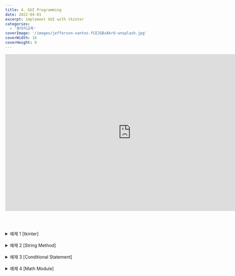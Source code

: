 ```yaml
---
title: 4. GUI Programming
date: 2022-04-01
excerpt: implement GUI with tkinter
categories:
  - '동아리교육'
coverImage: '/images/jefferson-santos-fCEJGBzAkrU-unsplash.jpg'
coverWidth: 16
coverHeight: 9
---
```


<iframe width="800" height="500" src="https://www.youtube.com/embed/zXF6vrFqjmE" title="YouTube video player" frameborder="0" allow="accelerometer; autoplay; clipboard-write; encrypted-media; gyroscope; picture-in-picture" allowfullscreen></iframe>

<br><br>

<details markdown="1">
<summary>예제 1 [tkinter]</summary>

Drag&Drop이 가능한 tkinter button을 설계합니다  
Drag event :

<br>

<details markdown="1">
<summary>정답</summary>

```python
import tkinter as tk

def on_drag_start(event):
    widget = event.widget
    widget._drag_start_x = event.x
    widget._drag_start_y = event.y

def on_drag_motion(event):
    widget = event.widget
    x = widget.winfo_x() - widget._drag_start_x + event.x
    y = widget.winfo_y() - widget._drag_start_y + event.y
    widget.place(x=x, y=y)

root = tk.Tk()
root.resizable(width=False, height=False)
root.geometry("800x600")

button = tk.Button(root, width=20, height=20, text="응애", font="24pt")
button.place(x=60, y=60)
button.bind("&lt;Button-1&gt;", func=on_drag_start)
button.bind("&lt;B1-Motion&gt;", func=on_drag_motion)

root.mainloop()
```

</details></details>

<br>

<details markdown="1">
<summary>예제 2 [String Method]</summary>

아래 구문을 실행하였을 때 어떤 결과가 출력될 지 예상하시오<br>

```python
s = "-----     Hello world      -----"
s.strip('-').strip().swapcase().count('L')
```

<details markdown="1">
<summary>정답</summary>

```python
    3
```

</details></details>

<br>

<details markdown="1">
<summary>예제 3 [Conditional Statement]</summary>

한 자리수 또는 두 자리수 자연수를 입력받아 이를 한글로 표기하는 코드를 작성하시오.

입력 예시

```python
    convertKorean(24)
    convertKorean(60)
    convertKorean(9)
    convertKorean(0)
    convertKorean(100)
```

출력 예시

```python
    이십사
    육십
    구
    범위에서 벗어났어요
    범위에서 벗어났어요
```

<details markdown="1">
<summary>정답</summary>

```python
def getKorean(num):
    if num == 1:
        return '일'
    elif num == 2:
        return '이'
    elif num == 3:
        return '삼'
    elif num == 4:
        return '사'
    elif num == 5:
        return '오'
    elif num == 6:
        return '육'
    elif num == 7:
        return '칠'
    elif num == 8:
        return '팔'
    elif num == 9:
        return '구'

    return '뭐임'


x = int(input())

if x <= 0 or x >= 100:
    print("범위를 벗어났어요")

else:
    ten = x//10
    one = x % 10

    if ten > 1:
        print(getKorean(ten), end='')

    if ten != 0:
        print(end="십")

    print(getKorean("원"))
```

getKorean 함수는 배열의 인덱스를 이용하면 훨씬 간단하게 구현 가능합니다.

</details></details>

<br>

<details markdown="1">
<summary>예제 4 [Math Module]</summary>

![Polar](https://encrypted-tbn0.gstatic.com/images?q=tbn:ANd9GcR1p569xyGBCJcMoVoo7-7L2-XNOexkDQ5niw&usqp=CAU)

님들 미분적분학에서 배울거^^

극좌표계는 위 그림과 같이, 반지름r과 각(θ)으로 표현된다. <br>
r은 극(원점)에서의 거리를 의미하고, <br>
θ는 0°(직교 좌표계의 x축 양의 방향에 해당)에서의 각도를 의미한다. <br>

극좌표계에 위치한 한 점(r, θ)을 <br>
직교 좌표계의 한 점(x, y)으로 바꾸기 위한 공식은 다음과 같다.<br>
𝑥= 𝑟cos⁡𝜃<br>
𝑦= 𝑟sin⁡𝜃

사용자로부터 반지름(r), 각도(°)를 입력받아 입력한 위치에 해당하는 <br>
극좌표계의 점을 직교좌표계의 좌표(x, y)로 출력하는 프로그램을 작성하시오.

입력 예시

```python
    Enter r: 5
    Enter degree: 90

    Enter r: 5
    Enter degree: 180
```

츨력 예시

```python
    (0.0, 5.0)

    (-5.0, 0.0)
```

<br>

<details markdown="1">
<summary>정답</summary>

```python
import math

def convertX(r, degree):
    return r * math.cos(math.radians(degree))
    # 또는, rad = deg * pi / 180 인 것을 이용해도 된다.
    # return r * math.cos(degree * math.pi / 180)

def convertY(r, degree):
    return r * math.sin(math.radians(degree))


r = float(input("Enter r: "))
degree = float(input("Enter degree: "))

print("({0:.1f}, {1:.1f})". format(convertX(r, degree), convertY(r, degree)))
```

</details></details>
